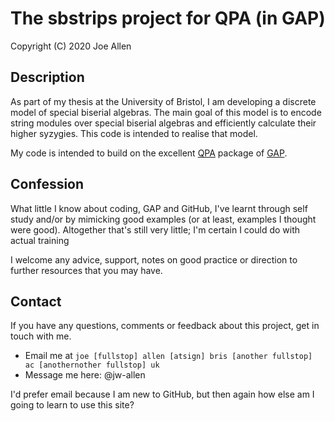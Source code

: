 # The sbstrips project for QPA (in GAP)  

Copyright (C) 2020 Joe Allen

## Description

As part of my thesis at the University of Bristol, I am developing a discrete model of special biserial algebras. The main goal of this model is to encode string modules over special biserial algebras and efficiently calculate their higher syzygies. This code is intended to realise that model.

My code is intended to build on the excellent [QPA](https://www.gap-system.org/Packages/qpa.html) package of [GAP](https://www.gap-system.org/index.html).

## Confession

What little I know about coding, GAP and GitHub, I've learnt through self study and/or by mimicking good examples (or at least, examples I thought were good). Altogether that's still very little; I'm certain I could do with actual training

I welcome any advice, support, notes on good practice or direction to further resources that you may have.

## Contact

If you have any questions, comments or feedback about this project, get in touch with me.
* Email me at `joe [fullstop] allen [atsign] bris [another fullstop] ac [anothernother fullstop] uk`
* Message me here: @jw-allen

I'd prefer email because I am new to GitHub, but then again how else am I going to learn to use this site?
